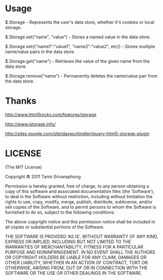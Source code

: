 Usage
=
$.Storage - Represents the user's data store, whether it's cookies or local storage.

$.Storage.set("name", "value") - Stores a named value in the data store.

$.Storage.set({"name1":"value1", "name2":"value2", etc}) - Stores multiple name/value pairs in the data store.

$.Storage.get("name") - Retrieves the value of the given name from the data store.

$.Storage.remove("name") - Permanently deletes the name/value pair from the data store.

Thanks
=
http://www.html5rocks.com/features/storage

http://www.jstorage.info/

http://sites.google.com/site/daveschindler/jquery-html5-storage-plugin

LICENSE
=

(The MIT License)

Copyright © 2011 Tanin Srivaraphong

Permission is hereby granted, free of charge, to any person obtaining a copy of this software and associated documentation files (the ‘Software’), to deal in the Software without restriction, including without limitation the rights to use, copy, modify, merge, publish, distribute, sublicense, and/or sell copies of the Software, and to permit persons to whom the Software is furnished to do so, subject to the following conditions:

The above copyright notice and this permission notice shall be included in all copies or substantial portions of the Software.

THE SOFTWARE IS PROVIDED ‘AS IS’, WITHOUT WARRANTY OF ANY KIND, EXPRESS OR IMPLIED, INCLUDING BUT NOT LIMITED TO THE WARRANTIES OF MERCHANTABILITY, FITNESS FOR A PARTICULAR PURPOSE AND NONINFRINGEMENT. IN NO EVENT SHALL THE AUTHORS OR COPYRIGHT HOLDERS BE LIABLE FOR ANY CLAIM, DAMAGES OR OTHER LIABILITY, WHETHER IN AN ACTION OF CONTRACT, TORT OR OTHERWISE, ARISING FROM, OUT OF OR IN CONNECTION WITH THE SOFTWARE OR THE USE OR OTHER DEALINGS IN THE SOFTWARE.